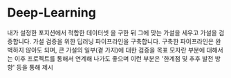 # Deep-Learning
내가 설정한 포지션에서 적합한 데이터셋 을 구한 뒤 그에 맞는 가설을 세우고 가설을 검증합니다.
가설 검증을 위한 딥러닝 파이프라인을 구축합니다.
구축한 파이프라인은 완벽하지 않아도 되며, 큰 가설의 일부(곁 가지)에 대한 검증을 목표
모자란 부분에 대해서는 이후 프로젝트를 통해서 연계해 나가도 좋으며 이런 부분은 '한계점 및 추후 발전 방향' 등을 통해 제시
